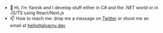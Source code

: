 - 👋 Hi, I’m Yannik and I develop stuff either in C# and the .NET world or in JS/TS using React/Next.js
- 📫 How to reach me: drop me a message on [Twitter](https://twitter.com/alvarnydev) or shoot me an email at [hello@alvarny.dev](mailto:hello@alvarny.dev)
